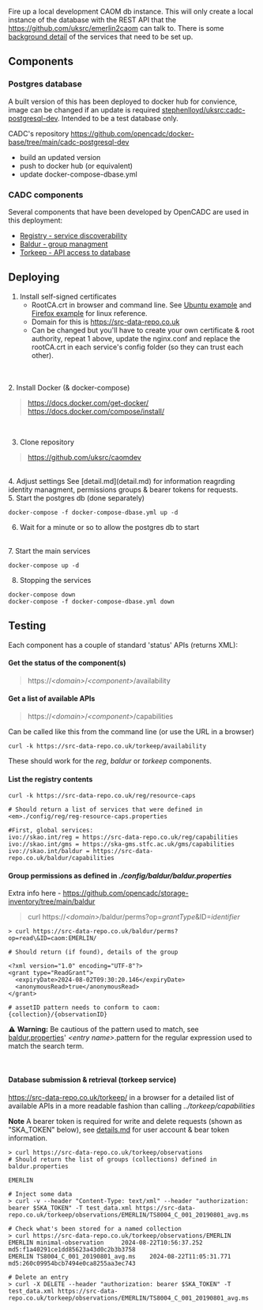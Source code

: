Fire up a local development CAOM db instance. This will only create a local instance of the database with the REST API that the https://github.com/uksrc/emerlin2caom can talk to. There is some [background detail](detail.md) of the services that need to be set up.

## Components

### Postgres database
A built version of this has been deployed to docker hub for convience, image can be changed if an update is required [stephenlloyd/uksrc:cadc-postgresql-dev](https://hub.docker.com/layers/stephenlloyd/uksrc/cadc-postgresql-dev/images/sha256-973f6a1a5bdfa9d9b8740a4c9088c38e8a0f78b09f652fa3c14a07c905ff30df?context=repo). 
Intended to be a test database only.

CADC's repository https://github.com/opencadc/docker-base/tree/main/cadc-postgresql-dev
- build an updated version
- push to docker hub (or equivalent)
- update docker-compose-dbase.yml

### CADC components
Several components that have been developed by OpenCADC are used in this deployment:
- [Registry - service discoverability](https://github.com/opencadc/reg/tree/main/reg)
- [Baldur - group managment](https://github.com/opencadc/storage-inventory/tree/main/baldur)
- [Torkeep - API access to database](https://github.com/opencadc/caom2db/tree/main/torkeep)


## Deploying
1. Install self-signed certificates
	- RootCA.crt in browser and command line. See [Ubuntu example](https://ubuntu.com/server/docs/install-a-root-ca-certificate-in-the-trust-store) and [Firefox example](https://docs.vmware.com/en/VMware-Adapter-for-SAP-Landscape-Management/2.1.0/Installation-and-Administration-Guide-for-VLA-Administrators/GUID-0CED691F-79D3-43A4-B90D-CD97650C13A0.html) for linux reference.
	- Domain for this is https://src-data-repo.co.uk
	- Can be changed but you'll have to create your own certificate & root authority, repeat 1 above, update the nginx.conf and replace the rootCA.crt in each service's config folder (so they can trust each other).
<br>
<br>
2. Install Docker (& docker-compose)  

>	https://docs.docker.com/get-docker/    
>	https://docs.docker.com/compose/install/  

<br>

3. Clone repository  
>	https://github.com/uksrc/caomdev  

<br>
4. Adjust settings
	See [detail.md](detail.md) for information reagrding identity managment, permissions groups & bearer tokens for requests.
<br>
5. Start the postgres db (done separately)

```
docker-compose -f docker-compose-dbase.yml up -d
```

6. Wait for a minute or so to allow the postgres db to start 
<br>
7. Start the main services

```
docker-compose up -d
```

8. Stopping the services  

```
docker-compose down
docker-compose -f docker-compose-dbase.yml down
```

## Testing

Each component has a couple of standard 'status' APIs (returns XML):

#### Get the status of the component(s)
>https://<em>\<domain\></em>/<em>\<component\></em>/availability

#### Get a list of available APIs 
>https://<em>\<domain\></em>/<em>\<component\></em>/capabilities

Can be called like this from the command line (or use the URL in a browser)  
```
curl -k https://src-data-repo.co.uk/torkeep/availability
```
These should work for the <em>reg</em>, <em>baldur</em> or <em>torkeep</em> components.


#### List the registry contents  
```
curl -k https://src-data-repo.co.uk/reg/resource-caps

# Should return a list of services that were defined in <em>./config/reg/reg-resource-caps.properties

#First, global services:
ivo://skao.int/reg = https://src-data-repo.co.uk/reg/capabilities  
ivo://skao.int/gms = https://ska-gms.stfc.ac.uk/gms/capabilities  
ivo://skao.int/baldur = https://src-data-repo.co.uk/baldur/capabilities  
```


#### Group permissions as defined in <em>./config/baldur/baldur.properties</em>  
Extra info here - https://github.com/opencadc/storage-inventory/tree/main/baldur  

>curl https://<em>\<domain\></em>/baldur/perms?op=<em>grantType</em>\&ID=<em>identifier</em>
```
> curl https://src-data-repo.co.uk/baldur/perms?op=read\&ID=caom:EMERLIN/

# Should return (if found), details of the group

<?xml version="1.0" encoding="UTF-8"?>
<grant type="ReadGrant">
  <expiryDate>2024-08-02T09:30:20.146</expiryDate>
  <anonymousRead>true</anonymousRead>
</grant>

# assetID pattern needs to conform to caom:{collection}/{observationID}
```

 ⚠️ **Warning:** Be cautious of the pattern used to match, see [baldur.properties](config/baldur/baldur.properties)' <em>\<entry name\></em>.pattern for the regular expression used to match the search term.

<br>
  
#### Database submission & retrieval (torkeep service)  
https://src-data-repo.co.uk/torkeep/ in a browser for a detailed list of available APIs in a more readable fashion than calling <em>../torkeep/capabilities</em>

**Note** A bearer token is required for write and delete requests (shown as "SKA_TOKEN" below), see [details.md](detail.md) for user account & bear token information. 
```
> curl https://src-data-repo.co.uk/torkeep/observations
# Should return the list of groups (collections) defined in baldur.properties

EMERLIN

# Inject some data
> curl -v --header "Content-Type: text/xml" --header "authorization: bearer $SKA_TOKEN" -T test_data.xml https://src-data-repo.co.uk/torkeep/observations/EMERLIN/TS8004_C_001_20190801_avg.ms

# Check what's been stored for a named collection 
> curl https://src-data-repo.co.uk/torkeep/observations/EMERLIN
EMERLIN minimal-observation     2024-08-22T10:56:37.252 md5:f1a40291ce1dd85623a43d0c2b3b3758
EMERLIN TS8004_C_001_20190801_avg.ms    2024-08-22T11:05:31.771 md5:260c09954bcb7494e0ca8255aa3ec743

# Delete an entry
> curl -X DELETE --header "authorization: bearer $SKA_TOKEN" -T test_data.xml https://src-data-repo.co.uk/torkeep/observations/EMERLIN/TS8004_C_001_20190801_avg.ms

```

<br>





